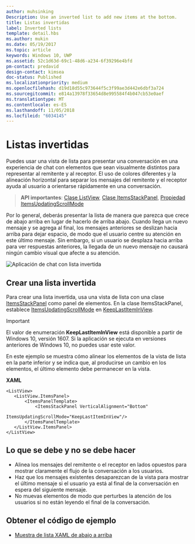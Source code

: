 ```yaml
---
author: muhsinking
Description: Use an inverted list to add new items at the bottom.
title: Listas invertidas
label: Inverted lists
template: detail.hbs
ms.author: mukin
ms.date: 05/19/2017
ms.topic: article
keywords: Windows 10, UWP
ms.assetid: 52c1d63d-69c1-48d6-a234-6f39296e4bfd
pm-contact: predavid
design-contact: kimsea
doc-status: Published
ms.localizationpriority: medium
ms.openlocfilehash: d19d18d55c973644f5c3f99ae3d442e6dbf3a724
ms.sourcegitcommit: e814a13978f33654d8e995584f4b047cb53e0aef
ms.translationtype: MT
ms.contentlocale: es-ES
ms.lasthandoff: 11/05/2018
ms.locfileid: "6034145"
---
```

# <a name="inverted-lists"></a>Listas invertidas

 

Puedes usar una vista de lista para presentar una conversación en una experiencia de chat con elementos que sean visualmente distintos para representar al remitente y al receptor.  El uso de colores diferentes y la alineación horizontal para separar los mensajes del remitente y el receptor ayuda al usuario a orientarse rápidamente en una conversación.

> **API importantes**: [Clase ListView](https://msdn.microsoft.com/library/windows/apps/windows.ui.xaml.controls.listview.aspx), [Clase ItemsStackPanel](https://msdn.microsoft.com/library/windows/apps/windows.ui.xaml.controls.itemsstackpanel.aspx), [Propiedad ItemsUpdatingScrollMode](https://msdn.microsoft.com/library/windows/apps/windows.ui.xaml.controls.itemsstackpanel.itemsupdatingscrollmode.aspx)
 
Por lo general, deberás presentar la lista de manera que parezca que crece de abajo arriba en lugar de hacerlo de arriba abajo.  Cuando llega un nuevo mensaje y se agrega al final, los mensajes anteriores se deslizan hacia arriba para dejar espacio, de modo que el usuario centre su atención en este último mensaje.  Sin embargo, si un usuario se desplaza hacia arriba para ver respuestas anteriores, la llegada de un nuevo mensaje no causará ningún cambio visual que afecte a su atención.

![Aplicación de chat con lista invertida](images/listview-inverted.png)

## <a name="create-an-inverted-list"></a>Crear una lista invertida

Para crear una lista invertida, usa una vista de lista con una clase [ItemsStackPanel](https://msdn.microsoft.com/library/windows/apps/windows.ui.xaml.controls.itemsstackpanel.aspx) como panel de elementos. En la clase ItemsStackPanel, establece [ItemsUpdatingScrollMode](https://msdn.microsoft.com/library/windows/apps/windows.ui.xaml.controls.itemsstackpanel.itemsupdatingscrollmode.aspx) en [KeepLastItemInView](https://msdn.microsoft.com/library/windows/apps/windows.ui.xaml.controls.itemsupdatingscrollmode.aspx).

> [!IMPORTANT]
> El valor de enumeración **KeepLastItemInView** está disponible a partir de Windows 10, versión 1607. Si la aplicación se ejecuta en versiones anteriores de Windows 10, no puedes usar este valor.

En este ejemplo se muestra cómo alinear los elementos de la vista de lista en la parte inferior y se indica que, al producirse un cambio en los elementos, el último elemento debe permanecer en la vista.
 
 **XAML**
 ```xaml
<ListView>
    <ListView.ItemsPanel>
        <ItemsPanelTemplate>
            <ItemsStackPanel VerticalAlignment="Bottom"
                             ItemsUpdatingScrollMode="KeepLastItemInView"/>
        </ItemsPanelTemplate>
    </ListView.ItemsPanel>
</ListView>
```

## <a name="dos-and-donts"></a>Lo que se debe y no se debe hacer

- Alinea los mensajes del remitente o el receptor en lados opuestos para mostrar claramente el flujo de la conversación a los usuarios.
- Haz que los mensajes existentes desaparezcan de la vista para mostrar el último mensaje si el usuario ya está al final de la conversación en espera del siguiente mensaje.
- No muevas elementos de modo que perturbes la atención de los usuarios si no están leyendo el final de la conversación.

## <a name="get-the-sample-code"></a>Obtener el código de ejemplo

- [Muestra de lista XAML de abajo a arriba](https://github.com/Microsoft/Windows-universal-samples/tree/master/Samples/XamlBottomUpList)